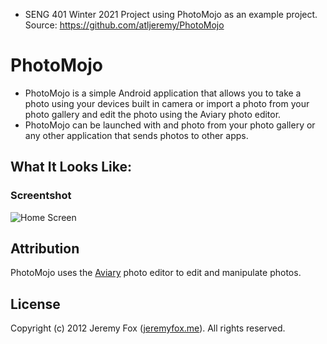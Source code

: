 - SENG 401 Winter 2021 Project using PhotoMojo as an example project. Source: https://github.com/atljeremy/PhotoMojo

PhotoMojo
===========


- PhotoMojo is a simple Android application that allows you to take a photo using your devices built in camera or import a photo from your photo gallery and edit the photo using the Aviary photo editor.
- PhotoMojo can be launched with and photo from your photo gallery or any other application that sends photos to other apps.

What It Looks Like:
------------------

### Screentshot
![Home Screen](https://imageshack.us/a/img841/7557/screenshot2013050821520.png)

Attribution
-----------

PhotoMojo uses the [Aviary](http://www.aviary.com) photo editor to edit and manipulate photos.

License
-------
Copyright (c) 2012 Jeremy Fox ([jeremyfox.me](http://www.jeremyfox.me)). All rights reserved.
